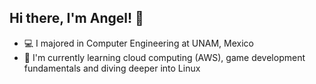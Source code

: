 ## Hi there, I'm Angel! 👋
- 💻 I majored in Computer Engineering at UNAM, Mexico
- 🔬 I'm currently learning cloud computing (AWS), game development fundamentals and diving deeper into Linux

<!--
**AngelAlvCam/angelalvcam** is a ✨ _special_ ✨ repository because its `README.md` (this file) appears on your GitHub profile.

Here are some ideas to get you started:

- 🔭 I’m currently working on ...
- 🌱 I’m currently learning ...
- 👯 I’m looking to collaborate on ...
- 🤔 I’m looking for help with ...
- 💬 Ask me about ...
- 📫 How to reach me: ...
- 😄 Pronouns: ...
- ⚡ Fun fact: ...
-->

